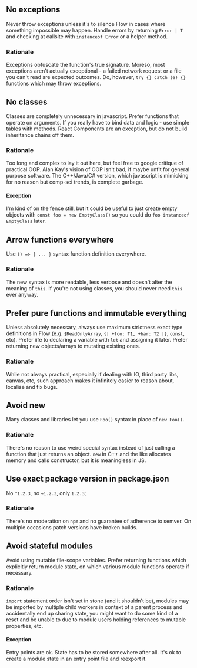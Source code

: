 ## No exceptions
Never throw exceptions unless it's to silence Flow in cases where something impossible may happen. Handle errors by returning `Error | T` and checking at callsite with `instanceof Error` or a helper method.
### Rationale
Exceptions obfuscate the function's true signature. Moreso, most exceptions aren't actually exceptional - a failed network request or a file you can't read are expected outcomes. Do, however, `try {} catch (e) {}` functions which may throw exceptions.
## No classes
Classes are completely unnecessary in javascript. Prefer functions that operate on arguments. If you really have to bind data and logic - use simple tables with methods. React Components are an exception, but do not build inheritance chains off them.
### Rationale
Too long and complex to lay it out here, but feel free to google critique of practical OOP. Alan Kay's vision of OOP isn't bad, if maybe unfit for general purpose software. The C++/Java/C# version, which javascript is mimicking for no reason but comp-sci trends, is complete garbage.
#### Exception
I'm kind of on the fence still, but it could be useful to just create empty objects with `const foo = new EmptyClass()` so you could do `foo instanceof EmptyClass` later.
## Arrow functions everywhere
Use `() => { ... }` syntax function definition everywhere.
### Rationale
The new syntax is more readable, less verbose and doesn't alter the meaning of `this`. If you're not using classes, you should never need `this` ever anyway.
## Prefer pure functions and immutable everything
Unless absolutely necessary, always use maximum strictness exact type definitions in Flow (e.g. `$ReadOnlyArray`, `{| +foo: T1, +bar: T2 |}`, `const`, etc). Prefer iife to declaring a variable with `let` and assigning it later. Prefer returning new objects/arrays to mutating existing ones.
### Rationale
While not always practical, especially if dealing with IO, third party libs, canvas, etc, such approach makes it infinitely easier to reason about, localise and fix bugs.
## Avoid new
Many classes and libraries let you use `Foo()` syntax in place of `new Foo()`.
### Rationale
There's no reason to use weird special syntax instead of just calling a function that just returns an object. `new` in C++ and the like allocates memory and calls constructor, but it is meaningless in JS.
## Use exact package version in package.json
No `^1.2.3`, no `~1.2.3`, only `1.2.3`;
### Rationale
There's no moderation on `npm` and no guarantee of adherence to semver. On multiple occasions patch versions have broken builds.
## Avoid stateful modules
Avoid using mutable file-scope variables. Prefer returning functions which explicitly return module state, on which various module functions operate if necessary.
### Rationale
`import` statement order isn't set in stone (and it shouldn't be), modules may be imported by multiple child workers in context of a parent process and accidentally end up sharing state, you might want to do some kind of a reset and be unable to due to module users holding references to mutable properties, etc.
#### Exception
Entry points are ok. State has to be stored somewhere after all. It's ok to create a module state in an entry point file and reexport it.
